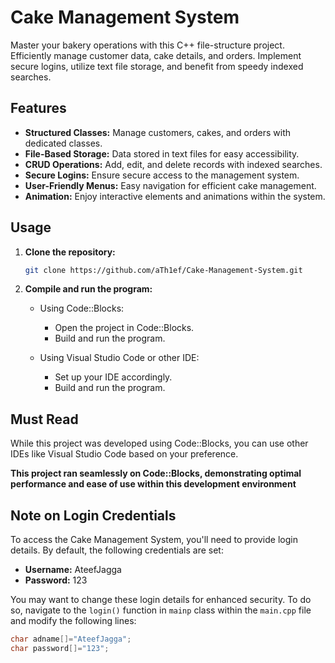 # Cake Management System

Master your bakery operations with this C++ file-structure project. Efficiently manage customer data, cake details, and orders. Implement secure logins, utilize text file storage, and benefit from speedy indexed searches.

## Features

- **Structured Classes:** Manage customers, cakes, and orders with dedicated classes.
- **File-Based Storage:** Data stored in text files for easy accessibility.
- **CRUD Operations:** Add, edit, and delete records with indexed searches.
- **Secure Logins:** Ensure secure access to the management system.
- **User-Friendly Menus:** Easy navigation for efficient cake management.
- **Animation:** Enjoy interactive elements and animations within the system.

## Usage

1. **Clone the repository:**

    ```bash
    git clone https://github.com/aTh1ef/Cake-Management-System.git
    ```

2. **Compile and run the program:**

    - Using Code::Blocks:
        - Open the project in Code::Blocks.
        - Build and run the program.

    - Using Visual Studio Code or other IDE:
        - Set up your IDE accordingly.
        - Build and run the program.

## Must Read

While this project was developed using Code::Blocks, you can use other IDEs like Visual Studio Code based on your preference.

**This project ran seamlessly on Code::Blocks, demonstrating optimal performance and ease of use within this development environment**

## Note on Login Credentials

To access the Cake Management System, you'll need to provide login details. By default, the following credentials are set:

- **Username:** AteefJagga
- **Password:** 123

You may want to change these login details for enhanced security. To do so, navigate to the `login()` function in `mainp` class within the `main.cpp` file and modify the following lines:

```cpp
char adname[]="AteefJagga";
char password[]="123";
